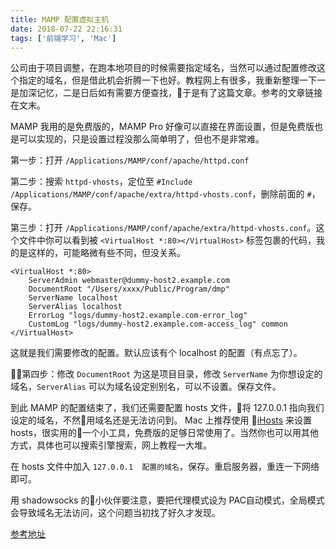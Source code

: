 ```yaml
---
title: MAMP 配置虚拟主机
date: 2018-07-22 22:16:31
tags: ['前端学习', 'Mac']
---
```

公司由于项目调整，在跑本地项目的时候需要指定域名，当然可以通过配置修改这个指定的域名，但是借此机会折腾一下也好。教程网上有很多，我重新整理一下一是加深记忆，二是日后如有需要方便查找，于是有了这篇文章。参考的文章链接在文末。

MAMP 我用的是免费版的，MAMP Pro 好像可以直接在界面设置，但是免费版也是可以实现的，只是设置过程没那么简单明了，但也不是非常难。
<!-- more -->
第一步：打开 `/Applications/MAMP/conf/apache/httpd.conf`

第二步：搜索 `httpd-vhosts`，定位至 `#Include /Applications/MAMP/conf/apache/extra/httpd-vhosts.conf`，删除前面的 `#`，保存。

第三步：打开 `/Applications/MAMP/conf/apache/extra/httpd-vhosts.conf`。这个文件中你可以看到被 `<VirtualHost *:80></VirtualHost>` 标签包裹的代码，我的是这样的，可能略微有些不同，但没关系。

```
<VirtualHost *:80>
    ServerAdmin webmaster@dummy-host2.example.com
    DocumentRoot "/Users/xxxx/Public/Program/dmp"
    ServerName localhost
    ServerAlias localhost
    ErrorLog "logs/dummy-host2.example.com-error_log"
    CustomLog "logs/dummy-host2.example.com-access_log" common
</VirtualHost>
```

这就是我们需要修改的配置。默认应该有个 localhost 的配置（有点忘了）。

第四步：修改 `DocumentRoot` 为这是项目目录，修改 `ServerName` 为你想设定的域名，`ServerAlias` 可以为域名设定别别名，可以不设置。保存文件。

到此 MAMP 的配置结束了，我们还需要配置 hosts 文件，将 127.0.0.1 指向我们设定的域名，不然用域名还是无法访问到。
Mac 上推荐使用 [iHosts](https://itunes.apple.com/cn/app/ihosts-%E7%BC%96%E8%BE%91%E7%A5%9E%E5%99%A8/id1102004240?mt=12) 来设置 hosts，很实用的一个小工具，免费版的足够日常使用了。当然你也可以用其他方式，具体也可以搜索引擎搜索，网上教程一大堆。

在 hosts 文件中加入 `127.0.0.1  配置的域名`，保存。重启服务器，重连一下网络即可。

用 shadowsocks 的小伙伴要注意，要把代理模式设为 PAC自动模式，全局模式会导致域名无法访问，这个问题当初找了好久才发现。

[参考地址](https://blog.csdn.net/it_r00t/article/details/75254933)

